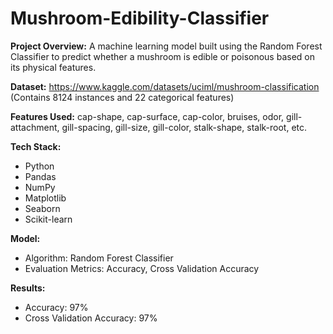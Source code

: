 # Mushroom-Edibility-Classifier 

**Project Overview:** A machine learning model built using the Random Forest Classifier to predict whether a mushroom is edible or poisonous based on its physical features.

**Dataset:** https://www.kaggle.com/datasets/uciml/mushroom-classification
(Contains 8124 instances and 22 categorical features)

**Features Used:** cap-shape, cap-surface, cap-color, bruises, odor, gill-attachment, gill-spacing, gill-size, gill-color, stalk-shape, stalk-root, etc.

**Tech Stack:** 
- Python
- Pandas
- NumPy
- Matplotlib
- Seaborn
- Scikit-learn

**Model:** 
- Algorithm: Random Forest Classifier
- Evaluation Metrics: Accuracy, Cross Validation Accuracy

**Results:**
- Accuracy: 97%
- Cross Validation Accuracy: 97%


